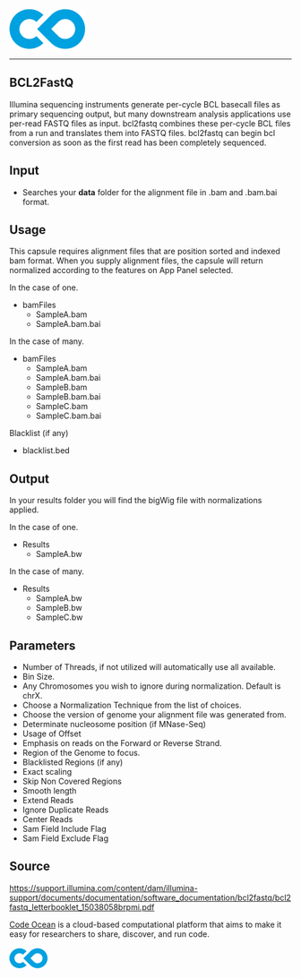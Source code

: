 [![Code Ocean Logo](images/CO_logo_135x72.png)](http://codeocean.com/product)

<hr>
  
##  BCL2FastQ

Illumina sequencing instruments generate per-cycle BCL basecall files as primary
sequencing output, but many downstream analysis applications use per-read FASTQ
files as input. bcl2fastq combines these per-cycle BCL files from a run and translates
them into FASTQ files. bcl2fastq can begin bcl conversion as soon as the first read has
been completely sequenced.

## Input

- Searches your **data** folder for the alignment file in .bam and .bam.bai format. 

## Usage

This capsule requires alignment files that are position sorted and indexed bam format. When you supply alignment files, the capsule will return normalized according to the features on App Panel selected.

In the case of one. 
 - bamFiles
   - SampleA.bam
   - SampleA.bam.bai

In the case of many.
 - bamFiles
   - SampleA.bam
   - SampleA.bam.bai
   - SampleB.bam
   - SampleB.bam.bai
   - SampleC.bam
   - SampleC.bam.bai

Blacklist (if any)
   - blacklist.bed

## Output

In your results folder you will find the bigWig file with normalizations applied.

In the case of one.

   - Results 
      - SampleA.bw

In the case of many.

   - Results 
      - SampleA.bw
      - SampleB.bw
      - SampleC.bw

      
## Parameters

- Number of Threads, if not utilized will automatically use all available.
- Bin Size.
- Any Chromosomes you wish to ignore during normalization. Default is chrX.
- Choose a Normalization Technique from the list of choices.
- Choose the version of genome your alignment file was generated from.
- Determinate nucleosome position (if MNase-Seq) 
- Usage of Offset
- Emphasis on reads on the Forward or Reverse Strand.
- Region of the Genome to focus.
- Blacklisted Regions (if any)
- Exact scaling
- Skip Non Covered Regions
- Smooth length
- Extend Reads
- Ignore Duplicate Reads
- Center Reads
- Sam Field Include Flag
- Sam Field Exclude Flag


## Source

https://support.illumina.com/content/dam/illumina-support/documents/documentation/software_documentation/bcl2fastq/bcl2fastq_letterbooklet_15038058brpmi.pdf

[Code Ocean](https://codeocean.com/) is a cloud-based computational platform that aims to make it easy for researchers to share, discover, and run code.<br /><br />
[![Code Ocean Logo](images/CO_logo_68x36.png)](https://www.codeocean.com)
